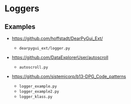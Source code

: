 # Loggers

## Examples

* https://github.com/hoffstadt/DearPyGui_Ext/
    - `dearpygui_ext/logger.py`

* https://github.com/DataExplorerUser/autoscroll
    - `autoscroll.py`

* https://github.com/sistemicorp/b13-DPG_Code_patterns
    - `logger_example.py`
    - `logger_example2.py`
    - `logger_klass.py`

